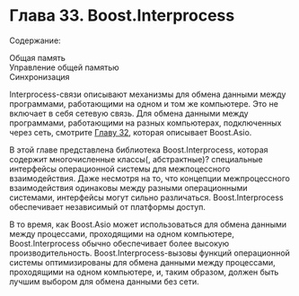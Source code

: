 # Глава 33. Boost.Interprocess #

Содержание:

Общая память  
Управление общей памятью  
Синхронизация

Interprocess-связи описывают механизмы для обмена данными между программами, работающими на одном и том же компьютере. Это не 
включает в себя сетевую связь. Для обмена данными между программами, работающими на разных компьютерах, подключенных через сеть, 
смотрите [Главу 32](https://theboostcpplibraries.com/boost.asio "Глава 32. Boost.Asio"), которая описывает Boost.Asio.

В этой главе представлена библиотека Boost.Interprocess, которая содержит многочисленные классы(, абстрактные)? специальные интерфейсы
операционной системы для межпоцессного взаимодействия. Даже несмотря на то, что концепции межпроцессного взаимодействия одинаковы 
между разными операционными системами, интерфейсы могут сильно различаться. Boost.Interprocess обеспечивает независимый от платформы доступ.

В то время, как Boost.Asio может использоваться для обмена данными между процессами, проходящими на одном компьютере, Boost.Interprocess 
обычно обеспечивает более высокую производительность. Boost.Interprocess-вызовы функций операционной системы оптимизированы для обмена данными между процессами, проходящими на одном компьютере, и, таким образом, должен быть лучшим выбором для обмена данными без сети.

